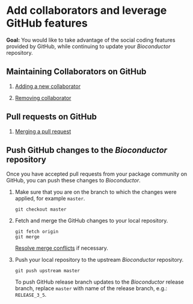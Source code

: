 # Add collaborators and leverage GitHub features

__Goal:__ You would like to take advantage of the social coding
features provided by GitHub, while continuing to update your
_Bioconductor_ repository.

## Maintaining Collaborators on GitHub

1. [Adding a new collaborator][]

2. [Removing collaborator][]

## Pull requests on GitHub

1. [Merging a pull request][]

## Push GitHub changes to the _Bioconductor_ repository

Once you have accepted pull requests from your package community on
GitHub, you can push these changes to _Bioconductor_.

1. Make sure that you are on the branch to which the changes were
   applied, for example `master`.

   ```
   git checkout master
   ```

1. Fetch and merge the GitHub changes to your local repository.

    ```
    git fetch origin
    git merge
    ```

    [Resolve merge conflicts][] if necessary.

1. Push your local repository to the upstream _Bioconductor_ repository.

    ```
    git push upstream master
    ```
    
    To push GitHub release branch updates to the _Bioconductor_
    release branch, replace `master` with name of the release branch,
    e.g.: `RELEASE_3_5`.

[Adding a new collaborator]: https://help.github.com/articles/inviting-collaborators-to-a-personal-repository/
[Removing collaborator]: https://help.github.com/articles/removing-a-collaborator-from-a-personal-repository/
[Merging a pull request]: https://help.github.com/articles/merging-a-pull-request/
[Resolve merge conflicts]: ../resolve-conflicts
